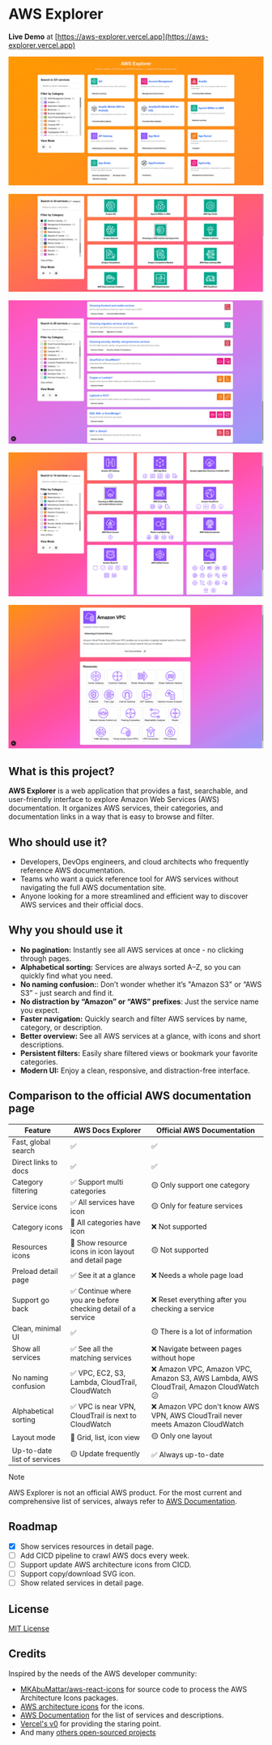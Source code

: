 # AWS Explorer

**Live Demo** at [https://aws-explorer.vercel.app](https://aws-explorer.vercel.app)

[![AWS Explorer Homepage](docs/homepage.png)](https://aws-explorer.vercel.app)

[![Icon layout](docs/icon-layout.png)](https://aws-explorer.vercel.app/?categories=Machine%20Learning&view=icon)

[![List layout](docs/list-layout.png)](https://aws-explorer.vercel.app/?categories=Decision%20Guides&view=list)

[![Resources in icon layout](docs/resources-in-icon-layout.png)](https://aws-explorer.vercel.app/?categories=Networking%20%26%20Content%20Delivery&view=icon)

[![Detail page with resources](docs/detail-page-with-resources.png)](https://aws-explorer.vercel.app/vpc)

## What is this project?

**AWS Explorer** is a web application that provides a fast, searchable, and user-friendly interface to explore Amazon Web Services (AWS) documentation. It organizes AWS services, their categories, and documentation links in a way that is easy to browse and filter.

## Who should use it?

- Developers, DevOps engineers, and cloud architects who frequently reference AWS documentation.
- Teams who want a quick reference tool for AWS services without navigating the full AWS documentation site.
- Anyone looking for a more streamlined and efficient way to discover AWS services and their official docs.

## Why you should use it

- **No pagination:** Instantly see all AWS services at once - no clicking through pages.
- **Alphabetical sorting:** Services are always sorted A–Z, so you can quickly find what you need.
- **No naming confusion:**: Don’t wonder whether it’s "Amazon S3" or “AWS S3” - just search and find it.
- **No distraction by “Amazon” or “AWS” prefixes**: Just the service name you expect.
- **Faster navigation:** Quickly search and filter AWS services by name, category, or description.
- **Better overview:** See all AWS services at a glance, with icons and short descriptions.
- **Persistent filters:** Easily share filtered views or bookmark your favorite categories.
- **Modern UI:** Enjoy a clean, responsive, and distraction-free interface.

## Comparison to the official AWS documentation page

| Feature                     | AWS Docs Explorer                                             | Official AWS Documentation                                                             |
| --------------------------- | ------------------------------------------------------------- | -------------------------------------------------------------------------------------- |
| Fast, global search         | ✅                                                            | ✅                                                                                     |
| Direct links to docs        | ✅                                                            | ✅                                                                                     |
| Category filtering          | ✅ Support multi categories                                   | 🟡 Only support one category                                                           |
| Service icons               | ✅ All services have icon                                     | 🟡 Only for feature services                                                           |
| Category icons              | 🚀 All categories have icon                                   | ❌ Not supported                                                                       |
| Resources icons             | 🚀 Show resource icons in icon layout and detail page         | 🟡 Not supported                                                                       |
| Preload detail page         | ✅ See it at a glance                                         | ❌ Needs a whole page load                                                             |
| Support go back             | ✅ Continue where you are before checking detail of a service | ❌ Reset everything after you checking a service                                       |
| Clean, minimal UI           | ✅                                                            | 🟡 There is a lot of information                                                       |
| Show all services           | ✅ See all the matching services                              | ❌ Navigate between pages without hope                                                 |
| No naming confusion         | ✅ VPC, EC2, S3, Lambda, CloudTrail, CloudWatch               | ❌ Amazon VPC, Amazon VPC, Amazon S3, AWS Lambda, AWS CloudTrail, Amazon CloudWatch 😕 |
| Alphabetical sorting        | ✅ VPC is near VPN, CloudTrail is next to CloudWatch          | ❌ Amazon VPC don't know AWS VPN, AWS CloudTrail never meets Amazon CloudWatch         |
| Layout mode                 | 🚀 Grid, list, icon view                                      | 🟡 Only one layout                                                                     |
| Up-to-date list of services | 🟡 Update frequently                                          | ✅ Always up-to-date                                                                   |

> [!NOTE]
> AWS Explorer is not an official AWS product. For the most current and comprehensive list of services, always refer to [AWS Documentation](https://docs.aws.amazon.com/).

## Roadmap

- [x] Show services resources in detail page.
- [ ] Add CICD pipeline to crawl AWS docs every week.
- [ ] Support update AWS architecture icons from CICD.
- [ ] Support copy/download SVG icon.
- [ ] Show related services in detail page.

## License

[MIT License](./LICENSE)

## Credits

Inspired by the needs of the AWS developer community:

- [MKAbuMattar/aws-react-icons](https://github.com/MKAbuMattar/aws-react-icons) for source code to process the AWS Architecture Icons packages.
- [AWS architecture icons](https://aws.amazon.com/architecture/icons/) for the icons.
- [AWS Documentation](https://docs.aws.amazon.com/) for the list of services and descriptions.
- [Vercel's v0](https://v0.dev/) for providing the staring point.
- And many [others open-sourced projects](./package.json)
